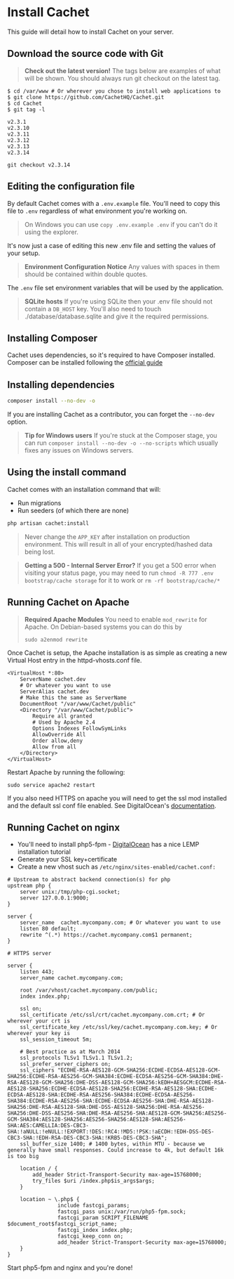 # Install Cachet

This guide will detail how to install Cachet on your server.

## Download the source code with Git

> **Check out the latest version!**
> The tags below are examples of what will be shown.
> You should always run git checkout on the latest tag.

```
$ cd /var/www # Or wherever you chose to install web applications to
$ git clone https://github.com/CachetHQ/Cachet.git
$ cd Cachet
$ git tag -l

v2.3.1
v2.3.10
v2.3.11
v2.3.12
v2.3.13
v2.3.14

git checkout v2.3.14
```

## Editing the configuration file

By default Cachet comes with a `.env.example` file. You'll need to copy this
file to `.env` regardless of what environment you're working on.

> On Windows you can use `copy .env.example .env` if you can't do it using the
> explorer.

It's now just a case of editing this new .env file and setting the values of your setup.

> **Environment Configuration Notice**
> Any values with spaces in them should be contained within double quotes.

The `.env` file set environment variables that will be used by the application.

> **SQLite hosts**
> If you're using SQLite then your .env file should not contain a
> `DB_HOST` key. You'll also need to touch ./database/database.sqlite
> and give it the required permissions.

## Installing Composer

Cachet uses dependencies, so it's required to have Composer installed.
Composer can be installed following the [official guide][1]

## Installing dependencies

```bash
composer install --no-dev -o
```

If you are installing Cachet as a contributor, you can forget the `--no-dev`
option.

> **Tip for Windows users**
> If you're stuck at the Composer stage, you can run
> `composer install --no-dev -o --no-scripts`
> which usually fixes any issues on Windows servers.

## Using the install command

Cachet comes with an installation command that will:

- Run migrations
- Run seeders (of which there are none)

```bash
php artisan cachet:install
```

> Never change the `APP_KEY` after installation on production environment.
> This will result in all of your encrypted/hashed data being lost.

> **Getting a 500 - Internal Server Error?**
> If you get a 500 error when visiting your status page, you may need to
> run `chmod -R 777 .env bootstrap/cache storage` for it to work or `rm -rf bootstrap/cache/*`

## Running Cachet on Apache

> **Required Apache Modules**
> You need to enable `mod_rewrite` for Apache. On Debian-based systems you can do this by
>
> `sudo a2enmod rewrite`

Once Cachet is setup, the Apache installation is as simple as creating a
new Virtual Host entry in the httpd-vhosts.conf file.

```
<VirtualHost *:80>
    ServerName cachet.dev
    # Or whatever you want to use
    ServerAlias cachet.dev
    # Make this the same as ServerName
    DocumentRoot "/var/www/Cachet/public"
    <Directory "/var/www/Cachet/public">
        Require all granted
        # Used by Apache 2.4
        Options Indexes FollowSymLinks
        AllowOverride All
        Order allow,deny
        Allow from all
    </Directory>
</VirtualHost>
```

Restart Apache by running the following:

`sudo service apache2 restart`


If you also need HTTPS on apache you will need to get the ssl mod installed
and the default ssl conf file enabled. See DigitalOcean's [documentation][2].

## Running Cachet on nginx

- You'll need to install php5-fpm - [DigitalOcean][3] has a nice LEMP installation tutorial
- Generate your SSL key+certificate
- Create a new vhost such as `/etc/nginx/sites-enabled/cachet.conf:`

```
# Upstream to abstract backend connection(s) for php
upstream php {
    server unix:/tmp/php-cgi.socket;
    server 127.0.0.1:9000;
}

server {
    server_name  cachet.mycompany.com; # Or whatever you want to use
    listen 80 default;
    rewrite ^(.*) https://cachet.mycompany.com$1 permanent;
}

# HTTPS server

server {
    listen 443;
    server_name cachet.mycompany.com;

    root /var/vhost/cachet.mycompany.com/public;
    index index.php;

    ssl on;
    ssl_certificate /etc/ssl/crt/cachet.mycompany.com.crt; # Or wherever your crt is
    ssl_certificate_key /etc/ssl/key/cachet.mycompany.com.key; # Or wherever your key is
    ssl_session_timeout 5m;

    # Best practice as at March 2014
    ssl_protocols TLSv1 TLSv1.1 TLSv1.2;
    ssl_prefer_server_ciphers on;
    ssl_ciphers "ECDHE-RSA-AES128-GCM-SHA256:ECDHE-ECDSA-AES128-GCM-SHA256:ECDHE-RSA-AES256-GCM-SHA384:ECDHE-ECDSA-AES256-GCM-SHA384:DHE-RSA-AES128-GCM-SHA256:DHE-DSS-AES128-GCM-SHA256:kEDH+AESGCM:ECDHE-RSA-AES128-SHA256:ECDHE-ECDSA-AES128-SHA256:ECDHE-RSA-AES128-SHA:ECDHE-ECDSA-AES128-SHA:ECDHE-RSA-AES256-SHA384:ECDHE-ECDSA-AES256-SHA384:ECDHE-RSA-AES256-SHA:ECDHE-ECDSA-AES256-SHA:DHE-RSA-AES128-SHA256:DHE-RSA-AES128-SHA:DHE-DSS-AES128-SHA256:DHE-RSA-AES256-SHA256:DHE-DSS-AES256-SHA:DHE-RSA-AES256-SHA:AES128-GCM-SHA256:AES256-GCM-SHA384:AES128-SHA256:AES256-SHA256:AES128-SHA:AES256-SHA:AES:CAMELLIA:DES-CBC3-SHA:!aNULL:!eNULL:!EXPORT:!DES:!RC4:!MD5:!PSK:!aECDH:!EDH-DSS-DES-CBC3-SHA:!EDH-RSA-DES-CBC3-SHA:!KRB5-DES-CBC3-SHA";
    ssl_buffer_size 1400; # 1400 bytes, within MTU - because we generally have small responses. Could increase to 4k, but default 16k is too big

    location / {
        add_header Strict-Transport-Security max-age=15768000;
        try_files $uri /index.php$is_args$args;
    }

    location ~ \.php$ {
                include fastcgi_params;
                fastcgi_pass unix:/var/run/php5-fpm.sock;
                fastcgi_param SCRIPT_FILENAME $document_root$fastcgi_script_name;
                fastcgi_index index.php;
                fastcgi_keep_conn on;
                add_header Strict-Transport-Security max-age=15768000;
    }
}
```

Start php5-fpm and nginx and you're done!


[1]: https://getcomposer.org/download/
[2]: https://www.digitalocean.com/community/tutorials/how-to-create-a-ssl-certificate-on-apache-for-ubuntu-14-04
[3]: https://www.digitalocean.com/community/tutorials/how-to-install-linux-nginx-mysql-php-lemp-stack-on-ubuntu-12-04
